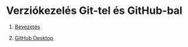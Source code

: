 Verziókezelés Git-tel és GitHub-bal<br>
=======================================

1.  [Bevezetés](Bevezetés.md)

2.  [GitHub Desktop](Desktop.md)
